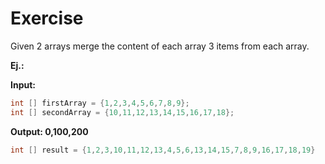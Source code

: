 # Exercise
Given 2 arrays merge the content of each array 3 items
from each array.

**Ej.:**

**Input:**
```java
int [] firstArray = {1,2,3,4,5,6,7,8,9};
int [] secondArray = {10,11,12,13,14,15,16,17,18};
```

**Output: 0,100,200**
```java
int [] result = {1,2,3,10,11,12,13,4,5,6,13,14,15,7,8,9,16,17,18,19}
```
